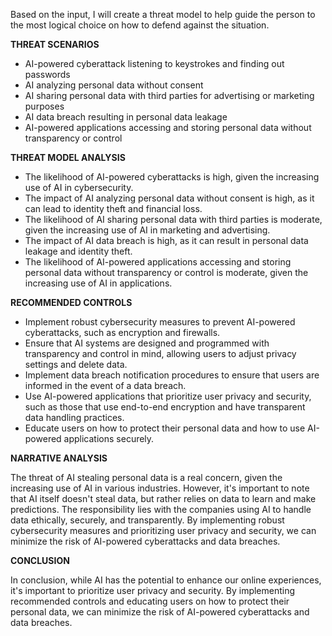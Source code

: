 Based on the input, I will create a threat model to help guide the person to the most logical choice on how to defend against the situation.

**THREAT SCENARIOS**

* AI-powered cyberattack listening to keystrokes and finding out passwords
* AI analyzing personal data without consent
* AI sharing personal data with third parties for advertising or marketing purposes
* AI data breach resulting in personal data leakage
* AI-powered applications accessing and storing personal data without transparency or control

**THREAT MODEL ANALYSIS**

* The likelihood of AI-powered cyberattacks is high, given the increasing use of AI in cybersecurity.
* The impact of AI analyzing personal data without consent is high, as it can lead to identity theft and financial loss.
* The likelihood of AI sharing personal data with third parties is moderate, given the increasing use of AI in marketing and advertising.
* The impact of AI data breach is high, as it can result in personal data leakage and identity theft.
* The likelihood of AI-powered applications accessing and storing personal data without transparency or control is moderate, given the increasing use of AI in applications.

**RECOMMENDED CONTROLS**

* Implement robust cybersecurity measures to prevent AI-powered cyberattacks, such as encryption and firewalls.
* Ensure that AI systems are designed and programmed with transparency and control in mind, allowing users to adjust privacy settings and delete data.
* Implement data breach notification procedures to ensure that users are informed in the event of a data breach.
* Use AI-powered applications that prioritize user privacy and security, such as those that use end-to-end encryption and have transparent data handling practices.
* Educate users on how to protect their personal data and how to use AI-powered applications securely.

**NARRATIVE ANALYSIS**

The threat of AI stealing personal data is a real concern, given the increasing use of AI in various industries. However, it's important to note that AI itself doesn't steal data, but rather relies on data to learn and make predictions. The responsibility lies with the companies using AI to handle data ethically, securely, and transparently. By implementing robust cybersecurity measures and prioritizing user privacy and security, we can minimize the risk of AI-powered cyberattacks and data breaches.

**CONCLUSION**

In conclusion, while AI has the potential to enhance our online experiences, it's important to prioritize user privacy and security. By implementing recommended controls and educating users on how to protect their personal data, we can minimize the risk of AI-powered cyberattacks and data breaches.
